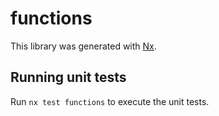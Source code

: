 # functions

This library was generated with [Nx](https://nx.dev).

## Running unit tests

Run `nx test functions` to execute the unit tests.
